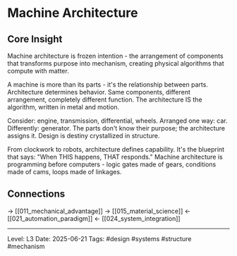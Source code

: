 # Machine Architecture

## Core Insight
Machine architecture is frozen intention - the arrangement of components that transforms purpose into mechanism, creating physical algorithms that compute with matter.

A machine is more than its parts - it's the relationship between parts. Architecture determines behavior. Same components, different arrangement, completely different function. The architecture IS the algorithm, written in metal and motion.

Consider: engine, transmission, differential, wheels. Arranged one way: car. Differently: generator. The parts don't know their purpose; the architecture assigns it. Design is destiny crystallized in structure.

From clockwork to robots, architecture defines capability. It's the blueprint that says: "When THIS happens, THAT responds." Machine architecture is programming before computers - logic gates made of gears, conditions made of cams, loops made of linkages.

## Connections
→ [[011_mechanical_advantage]]
→ [[015_material_science]]
← [[021_automation_paradigm]]
← [[024_system_integration]]

---
Level: L3
Date: 2025-06-21
Tags: #design #systems #structure #mechanism